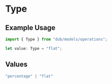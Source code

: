 # Type

## Example Usage

```typescript
import { Type } from "dub/models/operations";

let value: Type = "flat";
```

## Values

```typescript
"percentage" | "flat"
```